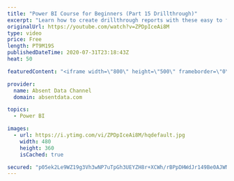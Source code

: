```yaml
---
title: "Power BI Course for Beginners (Part 15 Drillthrough)"
excerpt: "Learn how to create drillthrough reports with these easy to follow steps."
originalUrl: https://youtube.com/watch?v=ZPDpIceAi8M
type: video
price: Free
length: PT9M19S
publishedDateTime: 2020-07-31T23:18:43Z
heat: 50

featuredContent: "<iframe width=\"800\" height=\"500\" frameborder=\"0\" src=\"https://www.youtube.com/embed/ZPDpIceAi8M\" allow=\"accelerometer; autoplay; encrypted-media; gyroscope; picture-in-picture\" allowfullscreen></iframe>"

provider:
  name: Absent Data Channel
  domain: absentdata.com

topics:
  - Power BI

images:
  - url: https://i.ytimg.com/vi/ZPDpIceAi8M/hqdefault.jpg
    width: 480
    height: 360
    isCached: true

secured: "p05ek2Le9WZ19g3Vh3wNP7uTpGh3UEYZH8r+XCWh/rBPpDHWdJr149Be0AJWN4jkpOXEZNmdPMSPE8FF9IIBMddVcBGGZZ4iB0vyrbDzXaiFFeXgj6IY0P+1s5CowgB9W05Qt9lMu7WkPEnqiHhc4RtaIU74uFWtAc/FWv0quilIVS2q+VNvKVe9ThWeqpKK1HWHEoYdbFQFhSXC/hz0apk7K4313lvgKFZUs9lIPlNh6vLebRZPis3dps0jFV/gD61pf+8pimQItxIQsiyFUIdlWBqhx5qV97Qyctmb5Mkmw1xyakA6V0WmzICkmeXlsammNTU0lk+XsYyfPOJXDA0lIB0ZVLDGipoaW33cmnsYhOxwh4TTapJ7x18cM5RQSGwrtDjLWuZ4VEFKWuQNegQZa6C/jGwwcL2YQK/g/EI=;cGYZ6zrZS5O4xGJxysCdbw=="
---
```


